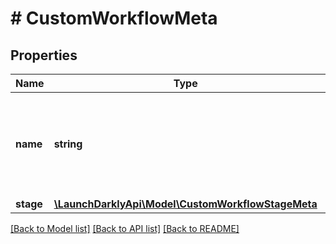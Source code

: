 # # CustomWorkflowMeta

## Properties

Name | Type | Description | Notes
------------ | ------------- | ------------- | -------------
**name** | **string** | The name of the workflow stage that required this approval request | [optional]
**stage** | [**\LaunchDarklyApi\Model\CustomWorkflowStageMeta**](CustomWorkflowStageMeta.md) |  | [optional]

[[Back to Model list]](../../README.md#models) [[Back to API list]](../../README.md#endpoints) [[Back to README]](../../README.md)
